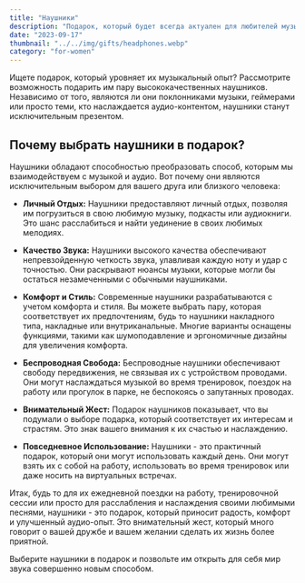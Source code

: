 ```yaml
---
title: "Наушники"
description: "Подарок, который будет всегда актуален для любителей музыки"
date: "2023-09-17"
thumbnail: "../../img/gifts/headphones.webp"
category: "for-women"
---
```

Ищете подарок, который уровняет их музыкальный опыт? Рассмотрите возможность подарить им пару высококачественных наушников. Независимо от того, являются ли они поклонниками музыки, геймерами или просто теми, кто наслаждается аудио-контентом, наушники станут исключительным презентом.

## Почему выбрать наушники в подарок?

Наушники обладают способностью преобразовать способ, которым мы взаимодействуем с музыкой и аудио. Вот почему они являются исключительным выбором для вашего друга или близкого человека:

- **Личный Отдых:** Наушники предоставляют личный отдых, позволяя им погрузиться в свою любимую музыку, подкасты или аудиокниги. Это шанс расслабиться и найти уединение в своих любимых мелодиях.

- **Качество Звука:** Наушники высокого качества обеспечивают непревзойденную четкость звука, улавливая каждую ноту и удар с точностью. Они раскрывают нюансы музыки, которые могли бы остаться незамеченными с обычными наушниками.

- **Комфорт и Стиль:** Современные наушники разрабатываются с учетом комфорта и стиля. Вы можете выбрать пару, которая соответствует их предпочтениям, будь то наушники накладного типа, накладные или внутриканальные. Многие варианты оснащены функциями, такими как шумоподавление и эргономичные дизайны для увеличения комфорта.

- **Беспроводная Свобода:** Беспроводные наушники обеспечивают свободу передвижения, не связывая их с устройством проводами. Они могут наслаждаться музыкой во время тренировок, поездок на работу или прогулок в парке, не беспокоясь о запутанных проводах.

- **Внимательный Жест:** Подарок наушников показывает, что вы подумали о выборе подарка, который соответствует их интересам и страстям. Это знак вашего внимания к их счастью и наслаждению.

- **Повседневное Использование:** Наушники - это практичный подарок, который они могут использовать каждый день. Они могут взять их с собой на работу, использовать во время тренировок или даже носить на виртуальных встречах.

Итак, будь то для их ежедневной поездки на работу, тренировочной сессии или просто для расслабления и наслаждения своими любимыми песнями, наушники - это подарок, который приносит радость, комфорт и улучшенный аудио-опыт. Это внимательный жест, который много говорит о вашей дружбе и вашем желании сделать их жизнь более приятной.

Выберите наушники в подарок и позвольте им открыть для себя мир звука совершенно новым способом.
